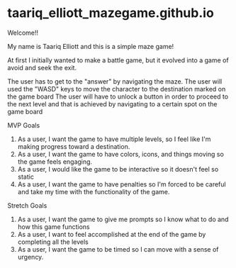 # taariq_elliott_mazegame.github.io

Welcome!!

My name is Taariq Elliott and this is a simple maze game!

At first I initially wanted to make a battle game, but it evolved into a game of avoid and seek the exit.

The user has to get to the "answer" by navigating the maze.
The user will used the "WASD" keys to move the character to the destination marked on the game board
The user will have to unlock a button in order to proceed to the next level and that is achieved by navigating to a certain spot on the game board

MVP Goals

1. As a user, I want the game to have multiple levels, so I feel like I'm making progress toward a destination.
2. As a user, I want the game to have colors, icons, and things moving so the game feels engaging.
3. As a user, I would like the game to be interactive so it doesn't feel so static
4. As a user, I want the game to have penalties so I'm forced to be careful and take my time with the functionality of the game.

Stretch Goals

1. As a user, I want the game to give me prompts so I know what to do and how this game functions
2. As a user, I want to feel accomplished at the end of the game by completing all the levels
3. As a user, I want the game to be timed so I can move with a sense of urgency.

